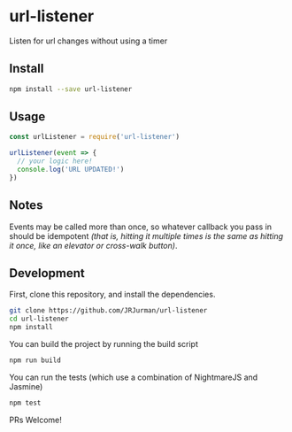 # url-listener
Listen for url changes without using a timer

## Install
```sh
npm install --save url-listener
```

## Usage
```javascript
const urlListener = require('url-listener')

urlListener(event => {
  // your logic here!
  console.log('URL UPDATED!')
})
```

## Notes
Events may be called more than once, so whatever callback you pass
in should be idempotent _(that is, hitting it multiple times is the same as
hitting it once, like an elevator or cross-walk button)_.

## Development
First, clone this repository, and install the dependencies.
```sh
git clone https://github.com/JRJurman/url-listener
cd url-listener
npm install
```

You can build the project by running the build script
```sh
npm run build
```

You can run the tests (which use a combination of NightmareJS and Jasmine)
```sh
npm test
```

PRs Welcome!
